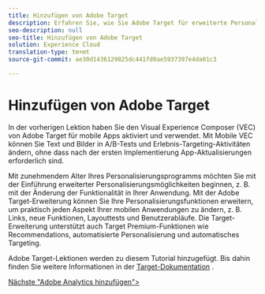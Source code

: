 ```yaml
---
title: Hinzufügen von Adobe Target
description: Erfahren Sie, wie Sie Adobe Target für erweiterte Personalisierungsfälle implementieren. Diese Lektion ist Teil des Tutorials "Implementieren der Experience Cloud in Mobile iOS Swift Applications".
seo-description: null
seo-title: Hinzufügen von Adobe Target
solution: Experience Cloud
translation-type: tm+mt
source-git-commit: ae30d1436129825dc441fd0ae5937397e4da01c3

---
```



# Hinzufügen von Adobe Target

In der vorherigen Lektion haben Sie den Visual Experience Composer (VEC) von Adobe Target für mobile Apps aktiviert und verwendet. Mit Mobile VEC können Sie Text und Bilder in A/B-Tests und Erlebnis-Targeting-Aktivitäten ändern, ohne dass nach der ersten Implementierung App-Aktualisierungen erforderlich sind.

Mit zunehmendem Alter Ihres Personalisierungsprogramms möchten Sie mit der Einführung erweiterter Personalisierungsmöglichkeiten beginnen, z. B. mit der Änderung der Funktionalität in Ihrer Anwendung. Mit der Adobe Target-Erweiterung können Sie Ihre Personalisierungsfunktionen erweitern, um praktisch jeden Aspekt Ihrer mobilen Anwendungen zu ändern, z. B. Links, neue Funktionen, Layouttests und Benutzerabläufe. Die Target-Erweiterung unterstützt auch Target Premium-Funktionen wie Recommendations, automatisierte Personalisierung und automatisches Targeting.

Adobe Target-Lektionen werden zu diesem Tutorial hinzugefügt. Bis dahin finden Sie weitere Informationen in der [Target-Dokumentation](https://aep-sdks.gitbook.io/docs/using-mobile-extensions/adobe-target) .

[Nächste "Adobe Analytics hinzufügen"&gt;](analytics.md)
